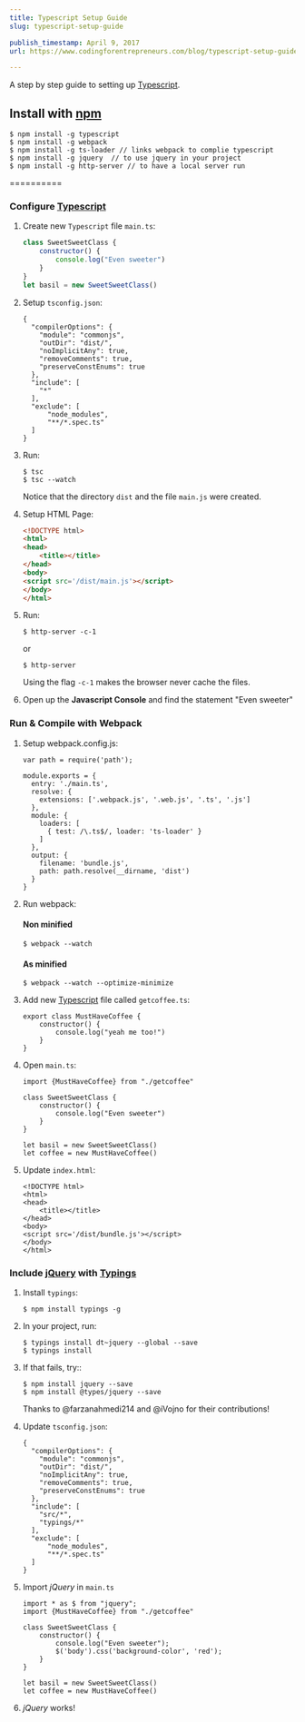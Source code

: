```yaml
---
title: Typescript Setup Guide
slug: typescript-setup-guide

publish_timestamp: April 9, 2017
url: https://www.codingforentrepreneurs.com/blog/typescript-setup-guide/

---
```


A step by step guide to setting up [Typescript](https://www.typescriptlang.org/).


## Install with [npm](https://docs.npmjs.com/)

```
$ npm install -g typescript
$ npm install -g webpack
$ npm install -g ts-loader // links webpack to complie typescript
$ npm install -g jquery  // to use jquery in your project
$ npm install -g http-server // to have a local server run
```

==========

### Configure [Typescript](https://www.typescriptlang.org/)


1. Create new `Typescript` file `main.ts`:
    ```javascript
    class SweetSweetClass {
        constructor() { 
            console.log("Even sweeter")
        }
    }
    let basil = new SweetSweetClass()
    ```

2. Setup `tsconfig.json`:
    ```
    {
      "compilerOptions": {
        "module": "commonjs",
        "outDir": "dist/",
        "noImplicitAny": true,
        "removeComments": true,
        "preserveConstEnums": true
      },
      "include": [
        "*"
      ],
      "exclude": [
          "node_modules",
          "**/*.spec.ts"
      ]
    }
    ```

3. Run:
    ```
    $ tsc 
    $ tsc --watch
    ```
    Notice that the directory `dist` and the file `main.js` were created.

4. Setup HTML Page:
    ```html
    <!DOCTYPE html>
    <html>
    <head>
        <title></title>
    </head>
    <body>
    <script src='/dist/main.js'></script>
    </body>
    </html>
    ```

5. Run: 
    ```
    $ http-server -c-1
    ```
    or 
    ```
    $ http-server
    ```
    Using the flag `-c-1` makes the browser never cache the files.

6. Open up the **Javascript Console** and find the statement "Even sweeter"


### Run & Compile with Webpack
1. Setup webpack.config.js:
    ```
    var path = require('path');

    module.exports = {
      entry: './main.ts',
      resolve: {
        extensions: ['.webpack.js', '.web.js', '.ts', '.js']
      },
      module: {
        loaders: [
          { test: /\.ts$/, loader: 'ts-loader' }
        ]
      },
      output: {
        filename: 'bundle.js',
        path: path.resolve(__dirname, 'dist')
      }
    }
    ```

2. Run webpack:
    #### Non minified

    ```
    $ webpack --watch
    ```
    #### As minified

    ```
    $ webpack --watch --optimize-minimize
    ```

3. Add new [Typescript](https://www.typescriptlang.org/) file called `getcoffee.ts`:
    ```
    export class MustHaveCoffee {
        constructor() { 
            console.log("yeah me too!")
        }
    }
    ```

4. Open `main.ts`:
    ```
    import {MustHaveCoffee} from "./getcoffee"

    class SweetSweetClass {
        constructor() { 
            console.log("Even sweeter")
        }
    }

    let basil = new SweetSweetClass()
    let coffee = new MustHaveCoffee()
    ```

5. Update `index.html`:
    ```
    <!DOCTYPE html>
    <html>
    <head>
        <title></title>
    </head>
    <body>
    <script src='/dist/bundle.js'></script>
    </body>
    </html>
    ```


### Include [jQuery](http://jquery.com/) with [Typings](https://github.com/typings/typings)

1. Install `typings`:
    ```
    $ npm install typings -g
    ```

2. In your project, run:
    ```
    $ typings install dt~jquery --global --save
    $ typings install
    ```
3. If that fails, try::
    ```
    $ npm install jquery --save
    $ npm install @types/jquery --save
    ```
    Thanks to @farzanahmedi214  and @iVojno for their contributions!

4. Update `tsconfig.json`:
    ```
    {
      "compilerOptions": {
        "module": "commonjs",
        "outDir": "dist/",
        "noImplicitAny": true,
        "removeComments": true,
        "preserveConstEnums": true
      },
      "include": [
        "src/*",
        "typings/*"
      ],
      "exclude": [
          "node_modules",
          "**/*.spec.ts"
      ]
    }
    ```

5. Import *jQuery* in `main.ts`
    ```
    import * as $ from "jquery";
    import {MustHaveCoffee} from "./getcoffee"

    class SweetSweetClass {
        constructor() { 
            console.log("Even sweeter");
            $('body').css('background-color', 'red');
        }
    }

    let basil = new SweetSweetClass()
    let coffee = new MustHaveCoffee()
    ```

6. *jQuery* works!